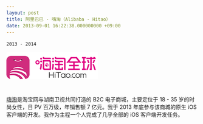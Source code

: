 ```yaml
---
layout: post
title: 阿里巴巴 - 嗨淘（Alibaba - Hitao）
date: 2013-09-01 16:22:38.000000000 +09:00
---
```

`2013 - 2014`

![](assets/images/hitao.png)

<center>
<h1>
<a href="https://itunes.apple.com/cn/app/hai-tao-quan-qiu-hai-tao-zheng/id1017571463?mt=8" class="fa fa-apple"></a>
</h1>
</center>

[嗨淘](http://www.hitao.com)是淘宝网与湖南卫视共同打造的 B2C 电子商城，主要定位于 18 - 35 岁的时尚女性，日 PV 百万级，年销售额 7 亿元。我于 2013 年底参与该商城的原生 iOS 客户端的开发。我作为主程一个人完成了几乎全部的 iOS 客户端开发任务。


